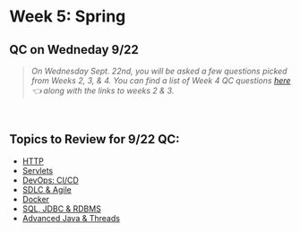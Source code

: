 # Week 5: Spring

## QC on Wedneday 9/22
> *On Wednesday Sept. 22nd, you will be asked a few questions picked from Weeks 2, 3, & 4.  You can find a list of Week 4 QC questions [here](https://github.com/210823-Enterprise/demos/blob/main/week4/qc-questions.md) 👈 along with the links to weeks 2 & 3.* <br>

<br>

## Topics to Review for 9/22 QC:
- [HTTP](https://github.com/210823-Enterprise/demos/blob/main/week4/http.md)
- [Servlets](https://github.com/210823-Enterprise/demos/blob/main/week4/qc-questions.md#servlets)
- [DevOps: CI/CD](https://github.com/210823-Enterprise/demos/blob/main/week4/qc-questions.md#aws)
- [SDLC & Agile](https://github.com/210823-Enterprise/demos/blob/main/week4/qc-questions.md#devops)
- [Docker](https://github.com/210823-Enterprise/demos/blob/main/week4/qc-questions.md#docker)
- [SQL, JDBC & RDBMS](https://github.com/210823-Enterprise/demos/blob/main/week2/qc-questions.md)
- [Advanced Java & Threads](https://github.com/210823-Enterprise/demos/blob/main/week3/README.md)
